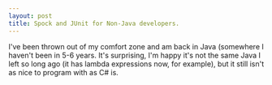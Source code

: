 ```yaml
---
layout: post
title: Spock and JUnit for Non-Java developers. 
---
```


I've been thrown out of my comfort zone and am back in Java (somewhere I haven't been in 5-6 years. It's surprising, I'm happy it's not the same Java I left so long ago (it has lambda expressions now, for example), but it still isn't as nice to program with as C# is.
